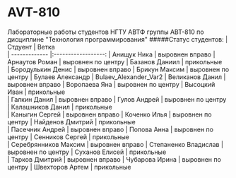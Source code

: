# AVT-810
Лабораторные работы студентов НГТУ АВТФ группы АВТ-810 по дисциплине "Технология программирования"
#####Статус студентов:
| Стдуент       | Ветка          
| ------------- |:------------------:
| Анищук Ника     | выровнен вправо
| Арнаутов Роман  | выровнен по центру
| Базанов Даниил  | прикольные         
| Бородулькин Денис    | выровнен вправо
| Брикун Максим  | выровнен по центру
| Булаев Александр  |  Bulaev_Alexander_Var2
| Великанов Данил     | выровнен вправо
| Воропаева Яна  | выровнен по центру
| Высоцкий Иван  | прикольные     
| Галкин Данил    | выровнен вправо
| Гулов Андрей  | выровнен по центру
| Калашников Данил  | прикольные     
| Каныгин Сергей    | выровнен вправо
| Коченко Илья  | выровнен по центру
| Найденов Дмитрий | прикольные     
| Пасечник Андрей     | выровнен вправо
| Попова Анна  | выровнен по центру
| Сенников Сергей  | прикольные     
| Серебрянников Максим    | выровнен вправо
| Степаненко Владислав  | выровнен по центру
| Суханов Елисей  | прикольные     
| Тарков Дмитрий     | выровнен вправо
| Чубарова Ирина  | выровнен по центру
| Швехторов Артем  | прикольные     
